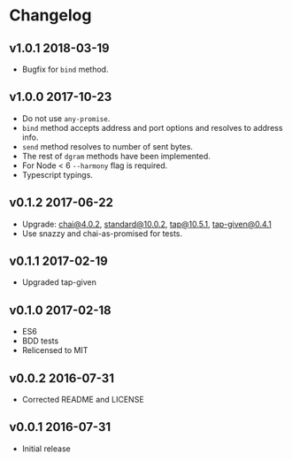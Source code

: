# Changelog

## v1.0.1 2018-03-19

* Bugfix for `bind` method.

## v1.0.0 2017-10-23

* Do not use `any-promise`.
* `bind` method accepts address and port options and resolves to address info.
* `send` method resolves to number of sent bytes.
* The rest of `dgram` methods have been implemented.
* For Node < 6 `--harmony` flag is required.
* Typescript typings.

## v0.1.2 2017-06-22

* Upgrade: chai@4.0.2, standard@10.0.2, tap@10.5.1, tap-given@0.4.1
* Use snazzy and chai-as-promised for tests.

## v0.1.1 2017-02-19

* Upgraded tap-given

## v0.1.0 2017-02-18

* ES6
* BDD tests
* Relicensed to MIT

## v0.0.2 2016-07-31

* Corrected README and LICENSE

## v0.0.1 2016-07-31

* Initial release
